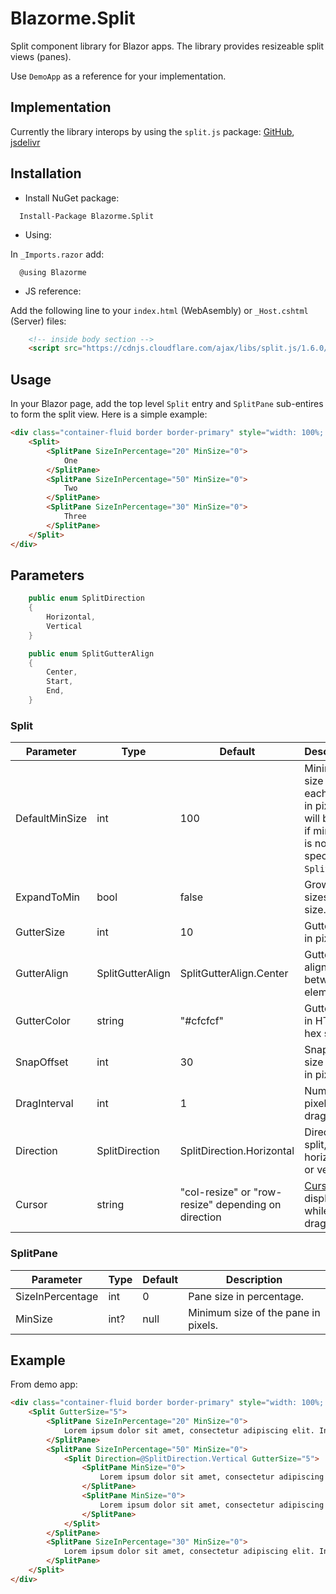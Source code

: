 # Blazorme.Split
Split component library for Blazor apps. The library provides resizeable split views (panes).

Use `DemoApp` as a reference for your implementation.

## Implementation
Currently the library interops by using the `split.js` package: [GitHub](https://github.com/nathancahill/split), [jsdelivr](https://www.jsdelivr.com/package/npm/split.js) 
## Installation
* Install NuGet package:
```
  Install-Package Blazorme.Split
```
* Using:

In `_Imports.razor` add:
```
  @using Blazorme
```
* JS reference:

Add the following line to your `index.html` (WebAsembly) or `_Host.cshtml` (Server) files:
```html
    <!-- inside body section -->
    <script src="https://cdnjs.cloudflare.com/ajax/libs/split.js/1.6.0/split.min.js"></script>
```
## Usage
In your Blazor page, add the top level `Split` entry and `SplitPane` sub-entires to form the split view. Here is a simple example:
```html
<div class="container-fluid border border-primary" style="width: 100%; height: 600px">
    <Split>
        <SplitPane SizeInPercentage="20" MinSize="0">
            One
        </SplitPane>
        <SplitPane SizeInPercentage="50" MinSize="0">
            Two
        </SplitPane>
        <SplitPane SizeInPercentage="30" MinSize="0">
            Three
        </SplitPane>
    </Split>
</div>
```
## Parameters
``` cs
    public enum SplitDirection
    {
        Horizontal,
        Vertical
    }
```
``` cs
    public enum SplitGutterAlign
    {
        Center,
        Start,
        End,
    }
```
### Split
Parameter | Type | Default | Description
--- | --- | --- | ---
DefaultMinSize | int | 100 | Minimum size of each pane in pixels. It will be used if min size is not specified in `SplitPane`.
ExpandToMin | bool | false | Grow initial sizes to min size.
GutterSize | int | 10 | Gutter size in pixels.
GutterAlign | SplitGutterAlign | SplitGutterAlign.Center | Gutter alignment between elements. 
GutterColor | string | "#cfcfcf" | Gutter color in HTML hex string.
SnapOffset | int | 30 | Snap to min size offset in pixels.
DragInterval | int | 1 | Number of pixels to drag.
Direction | SplitDirection | SplitDirection.Horizontal | Direction to split, horizontal or vertical.
Cursor | string | "col-resize" or "row-resize" depending on direction | [Cursor](https://www.w3schools.com/cssref/pr_class_cursor.asp) to display while dragging.
### SplitPane
Parameter | Type | Default | Description
--- | --- | --- | ---
SizeInPercentage | int | 0 | Pane size in percentage.
MinSize | int? | null | Minimum size of the pane in pixels.
## Example
From demo app:
``` html
<div class="container-fluid border border-primary" style="width: 100%; height: 600px">
    <Split GutterSize="5">
        <SplitPane SizeInPercentage="20" MinSize="0">
            Lorem ipsum dolor sit amet, consectetur adipiscing elit. In vel ullamcorper ipsum, at blandit leo. Sed egestas est tellus, nec rutrum leo ultricies vitae. Praesent scelerisque libero in lacus gravida, a ultrices tortor rutrum. Donec et justo nibh. Nulla congue volutpat sapien, eu pretium sapien porttitor id. Vivamus sit amet aliquet libero. Vestibulum sit amet ex pharetra, dapibus enim nec, ullamcorper metus. Integer pellentesque aliquam aliquet.
        </SplitPane>
        <SplitPane SizeInPercentage="50" MinSize="0">
            <Split Direction=@SplitDirection.Vertical GutterSize="5">
                <SplitPane MinSize="0">
                    Lorem ipsum dolor sit amet, consectetur adipiscing elit. In vel ullamcorper ipsum, at blandit leo. Sed egestas est tellus, nec rutrum leo ultricies vitae. Praesent scelerisque libero in lacus gravida, a ultrices tortor rutrum. Donec et justo nibh. Nulla congue volutpat sapien, eu pretium sapien porttitor id. Vivamus sit amet aliquet libero. Vestibulum sit amet ex pharetra, dapibus enim nec, ullamcorper metus. Integer pellentesque aliquam aliquet.
                </SplitPane>
                <SplitPane MinSize="0">
                    Lorem ipsum dolor sit amet, consectetur adipiscing elit. In vel ullamcorper ipsum, at blandit leo. Sed egestas est tellus, nec rutrum leo ultricies vitae. Praesent scelerisque libero in lacus gravida, a ultrices tortor rutrum. Donec et justo nibh. Nulla congue volutpat sapien, eu pretium sapien porttitor id. Vivamus sit amet aliquet libero. Vestibulum sit amet ex pharetra, dapibus enim nec, ullamcorper metus. Integer pellentesque aliquam aliquet.
                </SplitPane>
            </Split>
        </SplitPane>
        <SplitPane SizeInPercentage="30" MinSize="0">
            Lorem ipsum dolor sit amet, consectetur adipiscing elit. In vel ullamcorper ipsum, at blandit leo. Sed egestas est tellus, nec rutrum leo ultricies vitae. Praesent scelerisque libero in lacus gravida, a ultrices tortor rutrum. Donec et justo nibh. Nulla congue volutpat sapien, eu pretium sapien porttitor id. Vivamus sit amet aliquet libero. Vestibulum sit amet ex pharetra, dapibus enim nec, ullamcorper metus. Integer pellentesque aliquam aliquet.
        </SplitPane>
    </Split>
</div>
````
